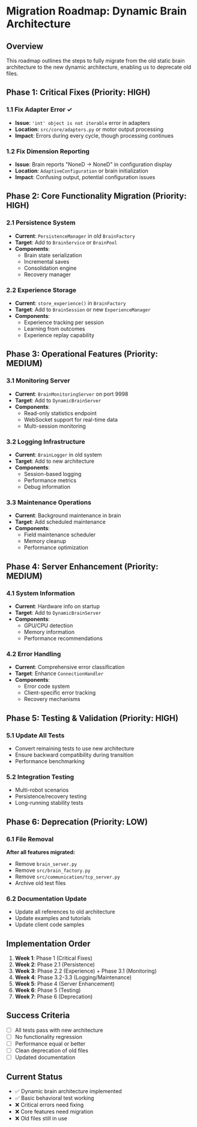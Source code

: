 # Migration Roadmap: Dynamic Brain Architecture

## Overview
This roadmap outlines the steps to fully migrate from the old static brain architecture to the new dynamic architecture, enabling us to deprecate old files.

## Phase 1: Critical Fixes (Priority: HIGH)
### 1.1 Fix Adapter Error ✓
- **Issue**: `'int' object is not iterable` error in adapters
- **Location**: `src/core/adapters.py` or motor output processing
- **Impact**: Errors during every cycle, though processing continues

### 1.2 Fix Dimension Reporting
- **Issue**: Brain reports "NoneD → NoneD" in configuration display
- **Location**: `AdaptiveConfiguration` or brain initialization
- **Impact**: Confusing output, potential configuration issues

## Phase 2: Core Functionality Migration (Priority: HIGH)
### 2.1 Persistence System
- **Current**: `PersistenceManager` in old `BrainFactory`
- **Target**: Add to `BrainService` or `BrainPool`
- **Components**:
  - Brain state serialization
  - Incremental saves
  - Consolidation engine
  - Recovery manager

### 2.2 Experience Storage
- **Current**: `store_experience()` in `BrainFactory`
- **Target**: Add to `BrainSession` or new `ExperienceManager`
- **Components**:
  - Experience tracking per session
  - Learning from outcomes
  - Experience replay capability

## Phase 3: Operational Features (Priority: MEDIUM)
### 3.1 Monitoring Server
- **Current**: `BrainMonitoringServer` on port 9998
- **Target**: Add to `DynamicBrainServer`
- **Components**:
  - Read-only statistics endpoint
  - WebSocket support for real-time data
  - Multi-session monitoring

### 3.2 Logging Infrastructure
- **Current**: `BrainLogger` in old system
- **Target**: Add to new architecture
- **Components**:
  - Session-based logging
  - Performance metrics
  - Debug information

### 3.3 Maintenance Operations
- **Current**: Background maintenance in brain
- **Target**: Add scheduled maintenance
- **Components**:
  - Field maintenance scheduler
  - Memory cleanup
  - Performance optimization

## Phase 4: Server Enhancement (Priority: MEDIUM)
### 4.1 System Information
- **Current**: Hardware info on startup
- **Target**: Add to `DynamicBrainServer`
- **Components**:
  - GPU/CPU detection
  - Memory information
  - Performance recommendations

### 4.2 Error Handling
- **Current**: Comprehensive error classification
- **Target**: Enhance `ConnectionHandler`
- **Components**:
  - Error code system
  - Client-specific error tracking
  - Recovery mechanisms

## Phase 5: Testing & Validation (Priority: HIGH)
### 5.1 Update All Tests
- Convert remaining tests to use new architecture
- Ensure backward compatibility during transition
- Performance benchmarking

### 5.2 Integration Testing
- Multi-robot scenarios
- Persistence/recovery testing
- Long-running stability tests

## Phase 6: Deprecation (Priority: LOW)
### 6.1 File Removal
**After all features migrated:**
- Remove `brain_server.py`
- Remove `src/brain_factory.py`
- Remove `src/communication/tcp_server.py`
- Archive old test files

### 6.2 Documentation Update
- Update all references to old architecture
- Update examples and tutorials
- Update client code samples

## Implementation Order
1. **Week 1**: Phase 1 (Critical Fixes)
2. **Week 2**: Phase 2.1 (Persistence)
3. **Week 3**: Phase 2.2 (Experience) + Phase 3.1 (Monitoring)
4. **Week 4**: Phase 3.2-3.3 (Logging/Maintenance)
5. **Week 5**: Phase 4 (Server Enhancement)
6. **Week 6**: Phase 5 (Testing)
7. **Week 7**: Phase 6 (Deprecation)

## Success Criteria
- [ ] All tests pass with new architecture
- [ ] No functionality regression
- [ ] Performance equal or better
- [ ] Clean deprecation of old files
- [ ] Updated documentation

## Current Status
- ✅ Dynamic brain architecture implemented
- ✅ Basic behavioral test working
- ❌ Critical errors need fixing
- ❌ Core features need migration
- ❌ Old files still in use